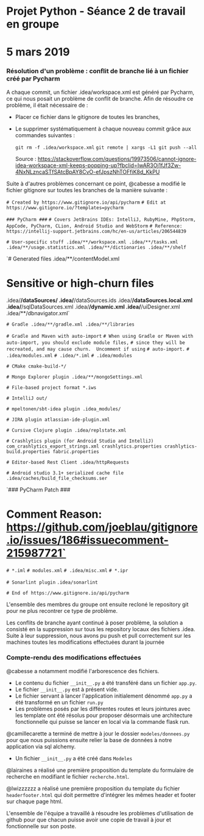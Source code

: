# Projet Python - Séance 2 de travail en groupe
# 5 mars 2019

### Résolution d'un problème : conflit de branche lié à un fichier créé par Pycharm

A chaque commit, un fichier .idea/workspace.xml est généré par Pycharm, ce qui nous posait un problème de conflit de branche.
Afin de résoudre ce problème, il était nécessaire de :
* Placer ce fichier dans le gitignore de toutes les branches,
* Le supprimer systématiquement à chaque nouveau commit grâce aux commandes suivantes :

  `git rm -f .idea/workspace.xml`
  `git remote | xargs -L1 git push --all`
  
  Source : https://stackoverflow.com/questions/19973506/cannot-ignore-idea-workspace-xml-keeps-popping-up?fbclid=IwAR3Oj1fJf3Zw-4NxNLzncaSTfSAtcBpAY8CvO-efJpszNhTOFfiK8d_KkPU
  

Suite à d'autres problèmes concernant ce point, @cabesse a modifié le fichier gitignore sur toutes les branches de la manière suivante :

`# Created by https://www.gitignore.io/api/pycharm`
`# Edit at https://www.gitignore.io/?templates=pycharm`

`### PyCharm ###`
`# Covers JetBrains IDEs: IntelliJ, RubyMine, PhpStorm, AppCode, PyCharm, CLion, Android Studio and WebStorm`
`# Reference: https://intellij-support.jetbrains.com/hc/en-us/articles/206544839`

`# User-specific stuff
.idea/**/workspace.xml
.idea/**/tasks.xml
.idea/**/usage.statistics.xml
.idea/**/dictionaries
.idea/**/shelf`

`# Generated files
.idea/**/contentModel.xml

# Sensitive or high-churn files
.idea/**/dataSources/
.idea/**/dataSources.ids
.idea/**/dataSources.local.xml
.idea/**/sqlDataSources.xml
.idea/**/dynamic.xml
.idea/**/uiDesigner.xml
.idea/**/dbnavigator.xml`

`# Gradle
.idea/**/gradle.xml
.idea/**/libraries`

`# Gradle and Maven with auto-import`
`# When using Gradle or Maven with auto-import, you should exclude module files,`
`# since they will be recreated, and may cause churn.  Uncomment if using`
`# auto-import.`
`# .idea/modules.xml`
`# .idea/*.iml`
`# .idea/modules`

`# CMake
cmake-build-*/`

`# Mongo Explorer plugin
.idea/**/mongoSettings.xml`

`# File-based project format
*.iws`

`# IntelliJ
out/`

`# mpeltonen/sbt-idea plugin
.idea_modules/`

`# JIRA plugin
atlassian-ide-plugin.xml`

`# Cursive Clojure plugin
.idea/replstate.xml`

`# Crashlytics plugin (for Android Studio and IntelliJ)
com_crashlytics_export_strings.xml
crashlytics.properties
crashlytics-build.properties
fabric.properties`

`# Editor-based Rest Client
.idea/httpRequests`

`# Android studio 3.1+ serialized cache file
.idea/caches/build_file_checksums.ser`

`### PyCharm Patch ###
# Comment Reason: https://github.com/joeblau/gitignore.io/issues/186#issuecomment-215987721`

`# *.iml`
`# modules.xml`
`# .idea/misc.xml`
`# *.ipr`

`# Sonarlint plugin`
`.idea/sonarlint`

`# End of https://www.gitignore.io/api/pycharm`

L'ensemble des membres du groupe ont ensuite recloné le repository git pour ne plus recontrer ce type de problème.

Les conflits de branche ayant continué à poser problème, la solution a consisté en la suppression sur tous les repository locaux des fichiers .idea. Suite à leur suppression, nous avons pu push et pull correctement sur les machines toutes les modifications effectuées durant la journée

### Compte-rendu des modifications effectuées

@cabesse a notamment modifié l'arborescence des fichiers.
* Le contenu du fichier `__init__.py` a été transféré dans un fichier `app.py`.
* Le fichier `__init__.py` est à présent vide.
* Le fichier servant à lancer l'application initialement dénommé `app.py` a été transformé en un fichier `run.py`
* Les problèmes posés par les différentes routes et leurs jointures avec les template ont été résolus pour proposer désormais une architecture fonctionnelle qui puisse se lancer en local via la commande flask run.


@camillecarette a terminé de mettre à jour le dossier `modeles/donnees.py` pour que nous puissions ensuite relier la base de données à notre application via sql alchemy.
* Un fichier `__init__.py` a été créé dans `Modeles`

@lairaines a réalisé une première proposition du template du formulaire de recherche en modifiant le fichier `recherche.html`.

@lwizzzzzz a réalisé une première proposition du template du fichier `headerfooter.html` qui doit permettre d'intégrer les mêmes header et footer sur chaque page html.

L'ensemble de l'équipe a travaillé à résoudre les problèmes d'utilisation de github pour que chacun puisse avoir une copie de travail à jour et fonctionnelle sur son poste.


  
  
  
 
